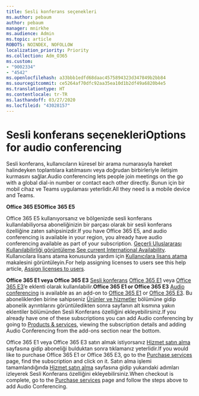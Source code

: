```yaml
---
title: Sesli konferans seçenekleri
ms.author: pebaum
author: pebaum
manager: mnirkhe
ms.audience: Admin
ms.topic: article
ROBOTS: NOINDEX, NOFOLLOW
localization_priority: Priority
ms.collection: Adm_O365
ms.custom:
- "9002334"
- "4542"
ms.openlocfilehash: a33bbb1edfd68daac4575894323d347849b2bb84
ms.sourcegitcommit: ce5264af70dfc92aa35ea10d1b2df49a6820b4e5
ms.translationtype: HT
ms.contentlocale: tr-TR
ms.lasthandoff: 03/27/2020
ms.locfileid: "43028157"
---
```

# <a name="options-for-audio-conferencing"></a><span data-ttu-id="c50f5-102">Sesli konferans seçenekleri</span><span class="sxs-lookup"><span data-stu-id="c50f5-102">Options for audio conferencing</span></span>

<span data-ttu-id="c50f5-103">Sesli konferans, kullanıcıların küresel bir arama numarasıyla hareket halindeyken toplantılara katılmasını veya doğrudan birbirleriyle iletişim kurmasını sağlar.</span><span class="sxs-lookup"><span data-stu-id="c50f5-103">Audio conferencing lets people join meetings on the go with a global dial-in number or contact each other directly.</span></span>  <span data-ttu-id="c50f5-104">Bunun için bir mobil cihaz ve Teams uygulaması yeterlidir.</span><span class="sxs-lookup"><span data-stu-id="c50f5-104">All they need is a mobile device and Teams.</span></span>

<span data-ttu-id="c50f5-105">**Office 365 E5**</span><span class="sxs-lookup"><span data-stu-id="c50f5-105">**Office 365 E5**</span></span>

<span data-ttu-id="c50f5-106">Office 365 E5 kullanıyorsanız ve bölgenizde sesli konferans kullanılabiliyorsa aboneliğinizin bir parçası olarak bir sesli konferans özelliğine zaten sahipsinizdir.</span><span class="sxs-lookup"><span data-stu-id="c50f5-106">If you have Office 365 E5, and audio conferencing is available in your region, you already have audio conferencing available as part of your subscription.</span></span>   <span data-ttu-id="c50f5-107">[Geçerli Uluslararası Kullanılabilirliği görüntüleme](https://go.microsoft.com/fwlink/p/?LinkID=839556).</span><span class="sxs-lookup"><span data-stu-id="c50f5-107">[See current International Availability](https://go.microsoft.com/fwlink/p/?LinkID=839556).</span></span>  <span data-ttu-id="c50f5-108">Kullanıcılara lisans atama konusunda yardım için [Kullanıcılara lisans atama](https://docs.microsoft.com/microsoft-365/admin/manage/assign-licenses-to-users) makalesini görüntüleyin.</span><span class="sxs-lookup"><span data-stu-id="c50f5-108">For help assigning licenses to users see this help article, [Assign licenses to users](https://docs.microsoft.com/microsoft-365/admin/manage/assign-licenses-to-users).</span></span>

<span data-ttu-id="c50f5-109">**Office 365 E1 veya Office 365 E3**
[Sesli konferans](https://products.office.com/microsoft-teams/online-meeting-solutions#customerstoryregion2) [Office 365 E1](https://www.microsoft.com/microsoft-365/business/office-365-enterprise-e1-business-software) veya [Office 365 E3](https://www.microsoft.com/microsoft-365/business/office-365-enterprise-e3-business-software)’e eklenti olarak kullanılabilir.</span><span class="sxs-lookup"><span data-stu-id="c50f5-109">**Office 365 E1 or Office 365 E3**
[Audio conferencing](https://products.office.com/microsoft-teams/online-meeting-solutions#customerstoryregion2) is available as an add-on to [Office 365 E1](https://www.microsoft.com/microsoft-365/business/office-365-enterprise-e1-business-software) or [Office 365 E3](https://www.microsoft.com/microsoft-365/business/office-365-enterprise-e3-business-software).</span></span>  <span data-ttu-id="c50f5-110">Bu aboneliklerden birine sahipseniz [Ürünler ve hizmetler](https://go.microsoft.com/fwlink/p/?linkid=842054) bölümüne gidip abonelik ayrıntılarını görüntüledikten sonra sayfanın alt kısmına yakın eklentiler bölümünden Sesli Konferans özelliğini ekleyebilirsiniz.</span><span class="sxs-lookup"><span data-stu-id="c50f5-110">If you already have one of these subscriptions you can add Audio conferencing by going to [Products & services](https://go.microsoft.com/fwlink/p/?linkid=842054), viewing the subscription details and adding Audio Conferencing from the add-ons section near the bottom.</span></span>

<span data-ttu-id="c50f5-111">Office 365 E1 veya Office 365 E3 satın almak istiyorsanız [Hizmet satın alma](https://go.microsoft.com/fwlink/p/?linkid=868433) sayfasına gidip aboneliği bulduktan sonra tıklamanız yeterlidir.</span><span class="sxs-lookup"><span data-stu-id="c50f5-111">If you would like to purchase Office 365 E1 or Office 365 E3, go to the [Purchase services](https://go.microsoft.com/fwlink/p/?linkid=868433) page, find the subscription and click on it.</span></span>  <span data-ttu-id="c50f5-112">Satın alma işlemi tamamlandığında [Hizmet satın alma](https://go.microsoft.com/fwlink/p/?linkid=868433) sayfasına gidip yukarıdaki adımları izleyerek Sesli Konferans özelliğini ekleyebilirsiniz.</span><span class="sxs-lookup"><span data-stu-id="c50f5-112">When checkout is complete, go to the [Purchase services](https://go.microsoft.com/fwlink/p/?linkid=868433) page and follow the steps above to add Audio Conferencing.</span></span>
